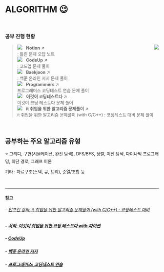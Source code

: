 # ALGORITHM 😉   
<br>

### 공부 진행 현황   
> <img src="https://img.shields.io/badge/NOTION-000000?style=flat-square&logo=notion&logoColor=white"/>ㅤ**Notion**  ↗      <img align='right' src="http://mazandi.herokuapp.com/api?handle=hyunjun5959&theme=warm"/>   
> : 틀린 문제 오답 노트   
> <img src="https://img.shields.io/badge/CODEUP-blue?style=flat-square&logo=codio&logoColor=white"/>ㅤ**CodeUp**  ↗        
> : 코드업 문제 풀이    
> <img src="https://img.shields.io/badge/BAEKJOON-556472?style=flat-square&logo=CodersRank&logoColor=white"/>ㅤ**Baekjoon**  ↗    
> : 백준 온라인 저지 문제 풀이       
> <img src="https://img.shields.io/badge/PROGRAMMERS-3A1AB6?style=flat-square&logo=Fauna&logoColor=white"/>ㅤ**Programmers**  ↗    
> 프로그래머스 코딩테스트 연습 문제 풀이   
> <img src="https://img.shields.io/badge/BOOK-A5915F?style=flat-square&logo=GitBook&logoColor=white"/>ㅤ**이것이 코딩테스트다**  ↗    
> 이것이 코딩 테스트다 문제 풀이   
> <img src="https://img.shields.io/badge/INFLEARN-5FCF80?style=flat-square&logo=Gumtree&logoColor=white"/>ㅤ**it 취업을 위한 알고리즘 문제풀이**  ↗    
> it 취업을 위한 알고리즘 문제풀이 (with C/C++) : 코딩테스트 대비 문제 풀이    
<br>     

## 공부하는 주요 알고리즘 유형  
⭐ 그리디, 구현(시뮬레이션, 완전 탐색), DFS/BFS, 정렬, 이진 탐색, 다이나믹 프로그래밍, 최단 경로, 그래프 이론   

기타 : 자료구조(스택, 큐, 트리), 순열/조합 등

<br>

***   

#### 참고

###### - [인프런 강의: it 취업을 위한 알고리즘 문제풀이 (with C/C++) : 코딩테스트 대비](https://www.inflearn.com/course/%EC%95%8C%EA%B3%A0%EB%A6%AC%EC%A6%98/dashboard)    

##### - [서적: 이것이 취업을 위한 코딩 테스트다 with 파이썬](http://www.yes24.com/Product/Goods/91433923)      

##### - [CodeUp](https://www.codeup.kr/)   

##### - [백준 온라인 저지](https://www.acmicpc.net/)   

##### - [프로그래머스: 코딩테스트 연습](https://school.programmers.co.kr/learn/challenges)
